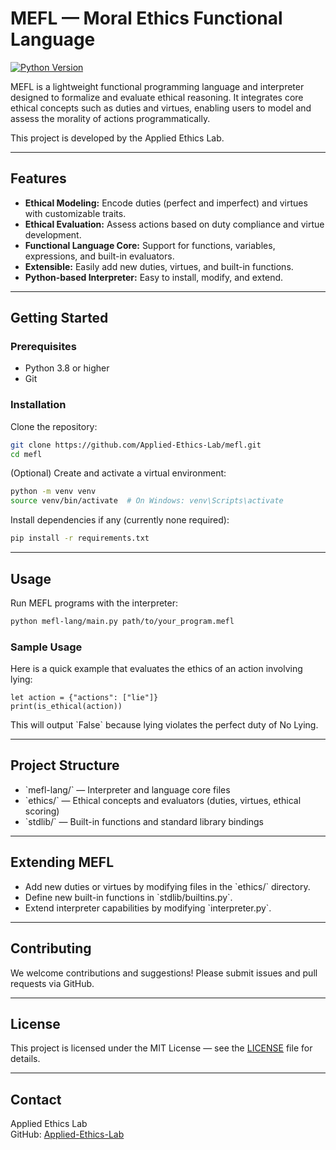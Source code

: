 # MEFL — Moral Ethics Functional Language

[![Python Version](https://img.shields.io/badge/python-3.8%2B-blue.svg)](https://www.python.org/downloads/)

MEFL is a lightweight functional programming language and interpreter designed to formalize and evaluate ethical reasoning. It integrates core ethical concepts such as duties and virtues, enabling users to model and assess the morality of actions programmatically.

This project is developed by the Applied Ethics Lab.

---

## Features

- **Ethical Modeling:** Encode duties (perfect and imperfect) and virtues with customizable traits.
- **Ethical Evaluation:** Assess actions based on duty compliance and virtue development.
- **Functional Language Core:** Support for functions, variables, expressions, and built-in evaluators.
- **Extensible:** Easily add new duties, virtues, and built-in functions.
- **Python-based Interpreter:** Easy to install, modify, and extend.

---

## Getting Started

### Prerequisites

- Python 3.8 or higher
- Git

### Installation

Clone the repository:

```bash
git clone https://github.com/Applied-Ethics-Lab/mefl.git
cd mefl
```

(Optional) Create and activate a virtual environment:

```bash
python -m venv venv
source venv/bin/activate  # On Windows: venv\Scripts\activate
```

Install dependencies if any (currently none required):

```bash
pip install -r requirements.txt
```

---

## Usage

Run MEFL programs with the interpreter:

```bash
python mefl-lang/main.py path/to/your_program.mefl
```

### Sample Usage

Here is a quick example that evaluates the ethics of an action involving lying:

```mefl
let action = {"actions": ["lie"]}
print(is_ethical(action))
```

This will output \`False\` because lying violates the perfect duty of No Lying.

---

## Project Structure

- \`mefl-lang/\` — Interpreter and language core files
- \`ethics/\` — Ethical concepts and evaluators (duties, virtues, ethical scoring)
- \`stdlib/\` — Built-in functions and standard library bindings

---

## Extending MEFL

- Add new duties or virtues by modifying files in the \`ethics/\` directory.
- Define new built-in functions in \`stdlib/builtins.py\`.
- Extend interpreter capabilities by modifying \`interpreter.py\`.

---

## Contributing

We welcome contributions and suggestions! Please submit issues and pull requests via GitHub.

---

## License

This project is licensed under the MIT License — see the [LICENSE](LICENSE) file for details.

---

## Contact

Applied Ethics Lab  
GitHub: [Applied-Ethics-Lab](https://github.com/Applied-Ethics-Lab)
